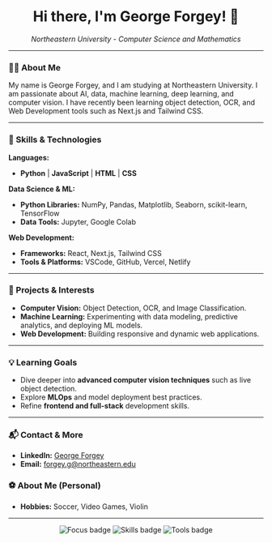 <h1 align="center">Hi there, I'm George Forgey! 👋</h1>
<p align="center">
  <em>Northeastern University - Computer Science and Mathematics</em>
</p>

---

### 👨‍💻 About Me
My name is George Forgey, and I am studying at Northeastern University. I am passionate about AI, data, machine learning, deep learning, and computer vision. I have recently been learning object detection, OCR, and Web Development tools such as Next.js and Tailwind CSS.

---

### 🚀 Skills & Technologies

**Languages:**
- **Python** | **JavaScript** | **HTML** | **CSS**

**Data Science & ML:**
- **Python Libraries:** NumPy, Pandas, Matplotlib, Seaborn, scikit-learn, TensorFlow
- **Data Tools:** Jupyter, Google Colab

**Web Development:**
- **Frameworks:** React, Next.js, Tailwind CSS  
- **Tools & Platforms:** VSCode, GitHub, Vercel, Netlify

---

### 💼 Projects & Interests
- **Computer Vision:** Object Detection, OCR, and Image Classification.
- **Machine Learning:** Experimenting with data modeling, predictive analytics, and deploying ML models.
- **Web Development:** Building responsive and dynamic web applications.


---

### 💡 Learning Goals
- Dive deeper into **advanced computer vision techniques** such as live object detection.
- Explore **MLOps** and model deployment best practices.
- Refine **frontend and full-stack** development skills.

---

### 📬 Contact & More
- **LinkedIn:** [George Forgey](https://www.linkedin.com/in/george-forgey/)
- **Email:** forgey.g@northeastern.edu

### ⚽ About Me (Personal)
- **Hobbies:** Soccer, Video Games, Violin

---

<p align="center">
  <img src="https://img.shields.io/badge/Focus-AI%20%7C%20ML%20%7C%20CV-blueviolet?style=flat-square" alt="Focus badge"/>
  <img src="https://img.shields.io/badge/Skills-Python%20%7C%20JS%20%7C%20React%20%7C%20Next.js%20%7C%20Tailwind-blue?style=flat-square" alt="Skills badge"/>
  <img src="https://img.shields.io/badge/Tools-VSCode%20%7C%20GitHub%20%7C%20Vercel-green?style=flat-square" alt="Tools badge"/>
</p>
